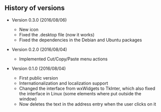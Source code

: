 ## History of versions ##
* Version 0.3.0 (2016/08/06)
  * New icon
  * Fixed the .desktop file (now it works)
  * Fixed the dependencies in the Debian and Ubuntu packages

* Version 0.2.0 (2016/08/04)
  * Implemented Cut/Copy/Paste menu actions

* Version 0.1.0 (2016/08/04)
  * First public version
  * Internationalization and localization support
  * Changed the interface from wxWidgets to TkInter, which also fixed the interface in Linux (some elements where put outside the window)
  * Now deletes the text in the address entry when the user clicks on it
